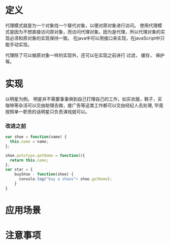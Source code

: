 # 定义
代理模式就是为一个对象找一个替代对象，以便对原对象进行访问。
使用代理模式是因为不想直接访问原对象，而访问代理对象。因为是代理，所以代理对象的实现必须和原对象的实现保持一致。
在java中可以用接口来实现，在javaScript中只能手动实现。

代理除了可以做原对象一样的实现外，还可以在实现之前进行 过滤， 缓存， 保护等。
# 实现
以明星为例。 明星并不需要事事俱到自己打理自己的工作，如买衣服，鞋子，买咖啡等杂活可以交由助理去做，接广告等这类工作都可以交由经纪人去处理, 毕竟按照单一职责的话明星只负责演戏就可以。
### 改进之前
```javaScript
var shoe = function(name) {
  this.name = name;
};

shoe.pototype.getName = function(){
  return this.name;
};
var star = {
    buyShoe - function(shoe) {
      console.log("buy a shoes"+ shoe.getName);
    }
}
```
# 应用场景
# 注意事项
